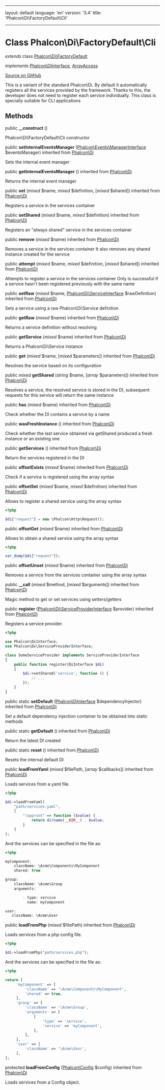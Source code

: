 * * *

layout: default language: 'en' version: '3.4' title: 'Phalcon\Di\FactoryDefault\Cli'

* * *

# Class **Phalcon\Di\FactoryDefault\Cli**

*extends* class [Phalcon\Di\FactoryDefault](/3.4/en/api/Phalcon_Di_FactoryDefault)

*implements* [Phalcon\DiInterface](/3.4/en/api/Phalcon_DiInterface), [ArrayAccess](http://php.net/manual/en/class.arrayaccess.php)

<a href="https://github.com/phalcon/cphalcon/tree/v3.4.0/phalcon/di/factorydefault/cli.zep" class="btn btn-default btn-sm">Source on GitHub</a>

This is a variant of the standard Phalcon\Di. By default it automatically registers all the services provided by the framework. Thanks to this, the developer does not need to register each service individually. This class is specially suitable for CLI applications

## Methods

public **__construct** ()

Phalcon\Di\FactoryDefault\Cli constructor

public **setInternalEventsManager** ([Phalcon\Events\ManagerInterface](/3.4/en/api/Phalcon_Events_ManagerInterface) $eventsManager) inherited from [Phalcon\Di](/3.4/en/api/Phalcon_Di)

Sets the internal event manager

public **getInternalEventsManager** () inherited from [Phalcon\Di](/3.4/en/api/Phalcon_Di)

Returns the internal event manager

public **set** (*mixed* $name, *mixed* $definition, [*mixed* $shared]) inherited from [Phalcon\Di](/3.4/en/api/Phalcon_Di)

Registers a service in the services container

public **setShared** (*mixed* $name, *mixed* $definition) inherited from [Phalcon\Di](/3.4/en/api/Phalcon_Di)

Registers an "always shared" service in the services container

public **remove** (*mixed* $name) inherited from [Phalcon\Di](/3.4/en/api/Phalcon_Di)

Removes a service in the services container It also removes any shared instance created for the service

public **attempt** (*mixed* $name, *mixed* $definition, [*mixed* $shared]) inherited from [Phalcon\Di](/3.4/en/api/Phalcon_Di)

Attempts to register a service in the services container Only is successful if a service hasn't been registered previously with the same name

public **setRaw** (*mixed* $name, [Phalcon\Di\ServiceInterface](/3.4/en/api/Phalcon_Di_ServiceInterface) $rawDefinition) inherited from [Phalcon\Di](/3.4/en/api/Phalcon_Di)

Sets a service using a raw Phalcon\Di\Service definition

public **getRaw** (*mixed* $name) inherited from [Phalcon\Di](/3.4/en/api/Phalcon_Di)

Returns a service definition without resolving

public **getService** (*mixed* $name) inherited from [Phalcon\Di](/3.4/en/api/Phalcon_Di)

Returns a Phalcon\Di\Service instance

public **get** (*mixed* $name, [*mixed* $parameters]) inherited from [Phalcon\Di](/3.4/en/api/Phalcon_Di)

Resolves the service based on its configuration

public *mixed* **getShared** (*string* $name, [*array* $parameters]) inherited from [Phalcon\Di](/3.4/en/api/Phalcon_Di)

Resolves a service, the resolved service is stored in the DI, subsequent requests for this service will return the same instance

public **has** (*mixed* $name) inherited from [Phalcon\Di](/3.4/en/api/Phalcon_Di)

Check whether the DI contains a service by a name

public **wasFreshInstance** () inherited from [Phalcon\Di](/3.4/en/api/Phalcon_Di)

Check whether the last service obtained via getShared produced a fresh instance or an existing one

public **getServices** () inherited from [Phalcon\Di](/3.4/en/api/Phalcon_Di)

Return the services registered in the DI

public **offsetExists** (*mixed* $name) inherited from [Phalcon\Di](/3.4/en/api/Phalcon_Di)

Check if a service is registered using the array syntax

public **offsetSet** (*mixed* $name, *mixed* $definition) inherited from [Phalcon\Di](/3.4/en/api/Phalcon_Di)

Allows to register a shared service using the array syntax

```php
<?php

$di["request"] = new \Phalcon\Http\Request();

```

public **offsetGet** (*mixed* $name) inherited from [Phalcon\Di](/3.4/en/api/Phalcon_Di)

Allows to obtain a shared service using the array syntax

```php
<?php

var_dump($di["request"]);

```

public **offsetUnset** (*mixed* $name) inherited from [Phalcon\Di](/3.4/en/api/Phalcon_Di)

Removes a service from the services container using the array syntax

public **__call** (*mixed* $method, [*mixed* $arguments]) inherited from [Phalcon\Di](/3.4/en/api/Phalcon_Di)

Magic method to get or set services using setters/getters

public **register** ([Phalcon\Di\ServiceProviderInterface](/3.4/en/api/Phalcon_Di_ServiceProviderInterface) $provider) inherited from [Phalcon\Di](/3.4/en/api/Phalcon_Di)

Registers a service provider.

```php
<?php

use Phalcon\DiInterface;
use Phalcon\Di\ServiceProviderInterface;

class SomeServiceProvider implements ServiceProviderInterface
{
    public function register(DiInterface $di)
    {
        $di->setShared('service', function () {
            // ...
        });
    }
}

```

public static **setDefault** ([Phalcon\DiInterface](/3.4/en/api/Phalcon_DiInterface) $dependencyInjector) inherited from [Phalcon\Di](/3.4/en/api/Phalcon_Di)

Set a default dependency injection container to be obtained into static methods

public static **getDefault** () inherited from [Phalcon\Di](/3.4/en/api/Phalcon_Di)

Return the latest DI created

public static **reset** () inherited from [Phalcon\Di](/3.4/en/api/Phalcon_Di)

Resets the internal default DI

public **loadFromYaml** (*mixed* $filePath, [*array* $callbacks]) inherited from [Phalcon\Di](/3.4/en/api/Phalcon_Di)

Loads services from a yaml file.

```php
<?php

$di->loadFromYaml(
    "path/services.yaml",
    [
        "!approot" => function ($value) {
            return dirname(__DIR__) . $value;
        }
    ]
);

```

And the services can be specified in the file as:

```php
<?php

myComponent:
    className: \Acme\Components\MyComponent
    shared: true

group:
    className: \Acme\Group
    arguments:

        - type: service
          name: myComponent

user:
   className: \Acme\User

```

public **loadFromPhp** (*mixed* $filePath) inherited from [Phalcon\Di](/3.4/en/api/Phalcon_Di)

Loads services from a php config file.

```php
<?php

$di->loadFromPhp("path/services.php");

```

And the services can be specified in the file as:

```php
<?php

return [
     'myComponent' => [
         'className' => '\Acme\Components\MyComponent',
         'shared' => true,
     ],
     'group' => [
         'className' => '\Acme\Group',
         'arguments' => [
             [
                 'type' => 'service',
                 'service' => 'myComponent',
             ],
         ],
     ],
     'user' => [
         'className' => '\Acme\User',
     ],
];

```

protected **loadFromConfig** ([Phalcon\Config](/3.4/en/api/Phalcon_Config) $config) inherited from [Phalcon\Di](/3.4/en/api/Phalcon_Di)

Loads services from a Config object.